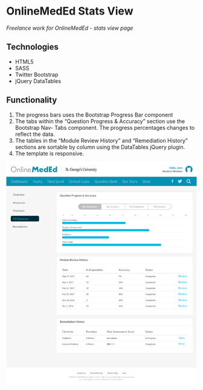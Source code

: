 # OnlineMedEd Stats View
_Freelance work for OnlineMedEd - stats view page_

## Technologies
- HTML5
- SASS
- Twitter Bootstrap
- jQuery DataTables

## Functionality
1. The progress bars uses the Bootstrap Progress Bar component
2. The tabs within the “Question Progress & Accuracy” section use the Bootstrap Nav-
Tabs component. The progress percentages changes to reflect the data.
3. The tables in the “Module Review History” and “Remediation History” sections are sortable by column using the DataTables jQuery plugin.
4. The template is responsive. 

![wireframe](wireframe.jpg)
